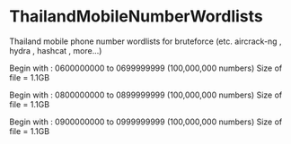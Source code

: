 # ThailandMobileNumberWordlists
Thailand mobile phone number wordlists for bruteforce (etc. aircrack-ng , hydra , hashcat , more...)


Begin with : 0600000000 to 0699999999 (100,000,000 numbers)
Size of file = 1.1GB

Begin with : 0800000000 to 0899999999 (100,000,000 numbers)
Size of file = 1.1GB

Begin with : 0900000000 to 0999999999 (100,000,000 numbers)
Size of file = 1.1GB

